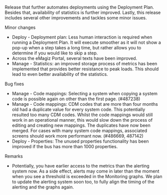 Release that further automates deployments using the Deployment Plan. Besides that, availability of statistics is further improved. Lastly, this release includes several other improvements and tackles some minor issues.

Minor changes
- Deploy - Deployment plan: Less human interaction is required when running a Deployment Plan. It will execute smoother as it will not show a pop-up when a step takes a long time, but rather allows you to determine if you would like to skip a step.
- Across the eMagiz Portal, several texts have been improved.
- Manage - Statistics: an improved storage process of metrics has been implemented that provides better resistance to peak loads. This should lead to even better availability of the statistics.

Bug fixes
- Manage - Code mappings: Selecting a system when copying a system code is possible again on other than the first page. (#487238)
- Manage - Code mappings: CDM codes that are more than four months old had a duplicate value for every system code. This potentially resulted too many CDM codes. Whilst the code mappings would still work in an operational manner, this would slow down the process of editing and creating new mappings. The duplicates have now been merged. For cases with many system code mappings, associated screens should work more performant now. (#486669, 487142)
- Deploy - Properties: The unused properties functionality has been improved if the bus has more than 1000 properties.

Remarks
- Potentially, you have earlier access to the metrics than the alerting system now. As a side effect, alerts may come in later than the moment when you see a threshold is exceeded in the Monitoring graphs. We plan to update the alerting system soon too, to fully align the timing of the alerting and the graphs again.
